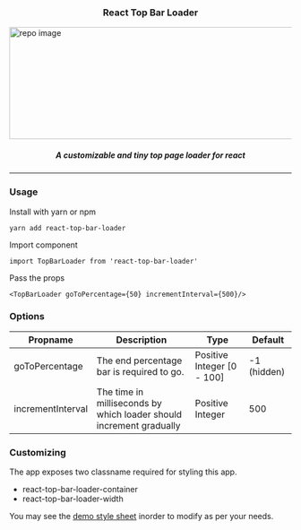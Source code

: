 <p align="center">
  <h3 align="center">React Top Bar Loader</h3>
  <img src="https://user-images.githubusercontent.com/17708702/56333074-5e8dcb00-61b0-11e9-816e-a6c8e3e7cd78.gif" alt="repo image" width="900" height="200" />
  <h5 align="center"><i>A customizable and tiny top page loader for react</i></h5>
</p>

---


### Usage

Install with yarn or npm

```yarn add react-top-bar-loader```

Import component

```import TopBarLoader from 'react-top-bar-loader'```

Pass the props

```<TopBarLoader goToPercentage={50} incrementInterval={500}/>```

### Options
|   Propname|   Description|Type   |Default   |
|---|---|---|---|
|goToPercentage	|The end percentage bar is required to go.	|Positive Integer [0 - 100]	|-1 (hidden)   |
|incrementInterval	|The time in milliseconds by which loader should increment gradually|	Positive Integer|	500     |

### Customizing
The app exposes two classname required for styling this app.
- react-top-bar-loader-container
- react-top-bar-loader-width

You may see the [demo style sheet](https://github.com/eyeblinkdigital/react-top-bar-loader/blob/master/demo/styles.css) inorder to modify as per your needs.
